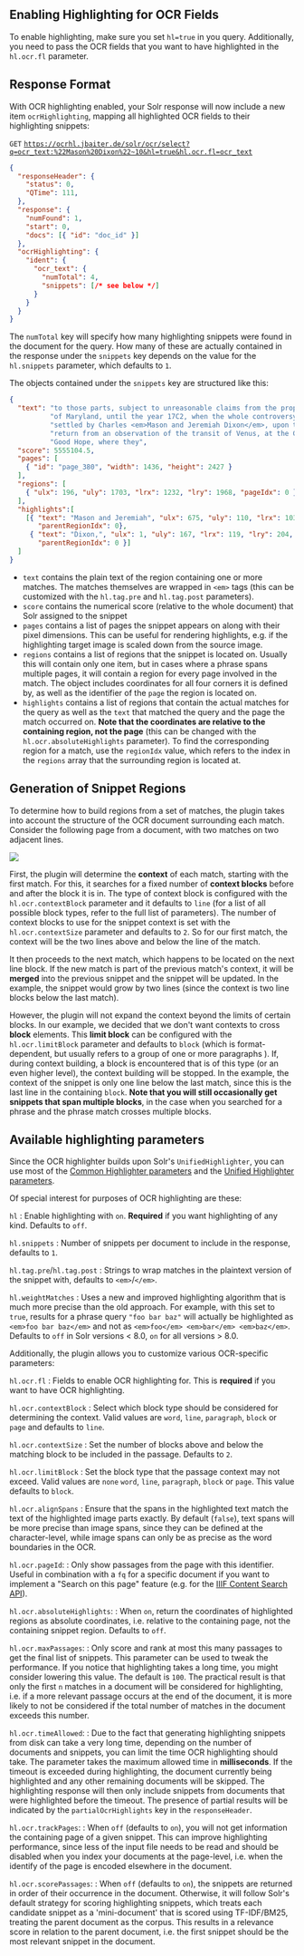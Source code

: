 ## Enabling Highlighting for OCR Fields
To enable highlighting, make sure you set `hl=true` in you query. Additionally, you need to pass the OCR fields that
you want to have highlighted in the `hl.ocr.fl` parameter.

## Response Format
With OCR highlighting enabled, your Solr response will now include a new item `ocrHighlighting`, mapping all
highlighted OCR fields to their highlighting snippets:

`GET` [`https://ocrhl.jbaiter.de/solr/ocr/select?q=ocr_text:%22Mason%20Dixon%22~10&hl=true&hl.ocr.fl=ocr_text`](https://ocrhl.jbaiter.de/solr/ocr/select?q=ocr_text:%22Mason%20Dixon%22~10&hl=true&hl.ocr.fl=ocr_text)
```json
{
  "responseHeader": {
    "status": 0,
    "QTime": 111,
  },
  "response": {
    "numFound": 1,
    "start": 0,
    "docs": [{ "id": "doc_id" }]
  },
  "ocrHighlighting": {
    "ident": {
      "ocr_text": {
        "numTotal": 4,
        "snippets": [/* see below */]
      }
    }
  }
}
```

The `numTotal` key will specify how many highlighting snippets were found in the document for the query.
How many of these are actually contained in the response under the `snippets` key depends on the value
for the `hl.snippets` parameter, which defaults to `1`.

The objects contained under the `snippets` key are structured like this:
```json
{
  "text": "to those parts, subject to unreasonable claims from the proprietor "
          "of Maryland, until the year 17C2, when the whole controversy was "
          "settled by Charles <em>Mason and Jeremiah Dixon</em>, upon their "
          "return from an observation of the transit of Venus, at the Cape of "
          "Good Hope, where they",
  "score": 5555104.5,
  "pages": [
    { "id": "page_380", "width": 1436, "height": 2427 }
  ],
  "regions": [
    { "ulx": 196, "uly": 1703, "lrx": 1232, "lry": 1968, "pageIdx": 0 }
  ],
  "highlights":[
    [{ "text": "Mason and Jeremiah", "ulx": 675, "uly": 110, "lrx": 1036, "lry": 145,
       "parentRegionIdx": 0},
     { "text": "Dixon,", "ulx": 1, "uly": 167, "lrx": 119, "lry": 204,
       "parentRegionIdx": 0 }]
  ]
}
```

- `text` contains the plain text of the region containing one or more matches. The matches themselves are wrapped
  in `<em>` tags (this can be customized with the `hl.tag.pre` and `hl.tag.post` parameters).
- `score` contains the numerical score (relative to the whole document) that Solr assigned to the snippet
- `pages` contains a list of pages the snippet appears on along with their pixel dimensions. This can be useful
  for rendering highlights, e.g. if the highlighting target image is scaled down from the source image.
- `regions` contains a list of regions that the snippet is located on. Usually this will contain only one item,
  but in cases where a phrase spans multiple pages, it will contain a region for every page involved in the match.
  The object includes coordinates for all four corners it is defined by, as well as the identifier of the `page` the
  region is located on.
- `highlights` contains a list of regions that contain the actual matches for the query as well as the `text` that
  matched the query and the page the match occurred on. **Note that the coordinates are relative to the containing
  region, not the page** (this can be changed with the `hl.ocr.absoluteHighlights` parameter). To find the
  corresponding region for a match, use the `regionIdx` value, which refers to the index in the `regions` array that
  the surrounding region is located at.

## Generation of Snippet Regions

To determine how to build regions from a set of matches, the plugin takes into account the structure of the OCR
document surrounding each match. Consider the following page from a document, with two matches on two adjacent
lines.

![](img/query_params.png)

First, the plugin will determine the **context** of each match, starting with the first match. For this, it searches
for a fixed number of **context blocks** before and after the block it is in. The type of context block is configured
with the `hl.ocr.contextBlock` parameter and it defaults to `line` (for a list of all possible block types, refer
to the full list of parameters). The number of context blocks to use for the
snippet context is set with the `hl.ocr.contextSize` parameter and defaults to `2`. So for our first match, the context
will be the two lines above and below the line of the match.

It then proceeds to the next match, which happens to be located on the next line block. If the new match is part of
the previous match's context, it will be **merged** into the previous snippet and the snippet will be updated.
In the example, the snippet would grow by two lines (since the context is two line blocks below the last match).

However, the plugin will not expand the context beyond the limits of certain blocks. In our example, we decided that
we don't want contexts to cross **block** elements. This **limit block** can be configured with the `hl.ocr.limitBlock`
parameter and defaults to `block` (which is format-dependent, but usually refers to a group of one or more paragraphs
). If, during context building, a block is encountered that is of this type (or an even higher level), the context
building will be stopped. In the example, the context of the snippet is only one line below the last match, since
this is the last line in the containing `block`. **Note that you will still occasionally get snippets that span multiple
blocks**, in the case when you searched for a phrase and the phrase match crosses multiple blocks.

## Available highlighting parameters

Since the OCR highlighter builds upon Solr's `UnifiedHighlighter`, you can use most of the
[Common Highlighter parameters](https://lucene.apache.org/solr/guide/8_1/highlighting.html#common-highlighter-parameters)
and the
[Unified Highlighter parameters](https://lucene.apache.org/solr/guide/8_1/highlighting.html#the-unified-highlighter).

Of special interest for purposes of OCR highlighting are these:

`hl`
:   Enable highlighting with `on`. **Required** if you want highlighting of any kind. Defaults to `off`.

`hl.snippets`
:   Number of snippets per document to include in the response, defaults to `1`.

`hl.tag.pre`/`hl.tag.post`
:   Strings to wrap matches in the plaintext version of the snippet with, defaults to `<em>`/`</em>`.

`hl.weightMatches`
:   Uses a new and improved highlighting algorithm that is much more precise than the old approach.
    For example, with this set to `true`, results for a phrase query `"foo bar baz"` will actually be
    highlighted as `<em>foo bar baz</em>` and not as `<em>foo</em> <em>bar</em> <em>baz</em>`. Defaults to
    `off` in Solr versions < 8.0, `on` for all versions > 8.0.

Additionally, the plugin allows you to customize various OCR-specific parameters:

`hl.ocr.fl`
:   Fields to enable OCR highlighting for. This is **required** if you want to have OCR highlighting.

`hl.ocr.contextBlock`
:   Select which block type should be considered for determining the context. Valid values are
    `word`, `line`, `paragraph`, `block` or `page` and defaults to `line`.

`hl.ocr.contextSize`
:   Set the number of blocks above and below the matching block to be included in the passage.
    Defaults to `2`.

`hl.ocr.limitBlock`
:   Set the block type that the passage context may not exceed. Valid values are `none` `word`, `line`,
    `paragraph`, `block` or `page`. This value defaults to `block`.

`hl.ocr.alignSpans`
:   Ensure that the spans in the highlighted text match the text of the highlighted image parts exactly.
    By default (`false`), text spans will be more precise than image spans, since they can be defined at the
    character-level, while image spans can only be as precise as the word boundaries in the OCR.

`hl.ocr.pageId`:
:   Only show passages from the page with this identifier. Useful in combination with a `fq` for a specific document
    if you want to implement a "Search on this page" feature (e.g. for the
    [IIIF Content Search API](https://iiif.io/api/search/1.0/)).

`hl.ocr.absoluteHighlights`:
:   When `on`, return the coordinates of highlighted regions as absolute coordinates, i.e. relative to the containing page,
    not the containing snippet region. Defaults to `off`.

`hl.ocr.maxPassages`:
:   Only score and rank at most this many passages to get the final list of snippets. This parameter can be used to tweak
    the performance. If you notice that highlighting takes a long time, you might consider lowering this value.
    The default is `100`. The practical result is that only the first `n` matches in a document will be considered
    for highlighting, i.e. if a more relevant passage occurs at the end of the document, it is more likely to not be
    considered if the total number of matches in the document exceeds this number.

`hl.ocr.timeAllowed`:
:   Due to the fact that generating highlighting snippets from disk can take a very long time, depending on the
    number of documents and snippets, you can limit the time OCR highlighting should take. The parameter takes the
    maximum allowed time in **milliseconds**. If the timeout is exceeded during highlighting, the document currently
    being highlighted and any other remaining documents will be skipped. The highlighting response will then only
    include snippets from documents that were highlighted before the timeout. The presence of partial results will be
    indicated by the `partialOcrHighlights` key in the `responseHeader`.

`hl.ocr.trackPages`:
:   When `off` (defaults to `on`), you will not get information the containing page of a given snippet.
    This can improve highlighting performance, since less of the input file needs to be read and should
    be disabled when you index your documents at the page-level, i.e. when the identify of the page is
    encoded elsewhere in the document.

`hl.ocr.scorePassages`:
:   When `off` (defaults to `on`), the snippets are returned in order of their occurrence in the document. Otherwise,
    it will follow Solr's default strategy for scoring highlighting snippets, which treats each candidate snippet as
    a 'mini-document' that is scored using TF-IDF/BM25, treating the parent document as the corpus. This results in
    a relevance score in relation to the parent document, i.e. the first snippet should be the most relevant snippet
    in the document.
